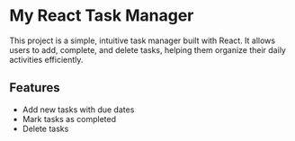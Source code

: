 # My React Task Manager

This project is a simple, intuitive task manager built with React. It allows users to add, complete, and delete tasks, helping them organize their daily activities efficiently.

## Features

- Add new tasks with due dates
- Mark tasks as completed
- Delete tasks


